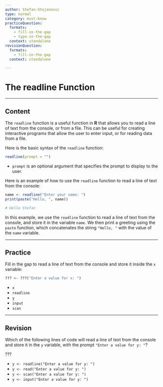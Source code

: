 ```yaml
---
author: Stefan-Stojanovic
type: normal
category: must-know
practiceQuestion:
  formats:
    - fill-in-the-gap
    - type-in-the-gap
  context: standalone
revisionQuestion:
  formats:
    - fill-in-the-gap
  context: standalone

---
```


# The readline Function

---

## Content

The `readline` function is a useful function in **R** that allows you to read a line of text from the console, or from a file. This can be useful for creating interactive programs that allow the user to enter input, or for reading data from a file.

Here is the basic syntax of the `readline` function:
```r
readline(prompt = "")
```

- `prompt` is an optional argument that specifies the prompt to display to the user.


Here is an example of how to use the `readline` function to read a line of text from the console:
```r
name <- readline("Enter your name: ")
print(paste("Hello, ", name))

# Hello Stefan
```

In this example, we use the `readline` function to read a line of text from the console, and store it in the variable `name`. We then print a greeting using the `paste` function, which concatenates the string `"Hello, "` with the value of the `name` variable.

---
## Practice

Fill in the gap to read a line of text from the console and store it inside the `x` variable:

```r
??? <- ???("Enter a value for x: ")
```

- `x`
- `readline`
- `y`
- `input`
- `scan`

---
## Revision

Which of the following lines of code will read a line of text from the console and store it in the `y` variable, with the prompt `"Enter a value for y: "`?

???

- `y <- readline("Enter a value for y: ")`
- `y <- read("Enter a value for y: ")`
- `y <- scan("Enter a value for y: ")`
- `y <- input("Enter a value for y: ")`